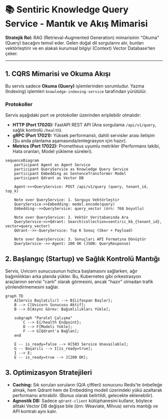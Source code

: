 # 📚 Sentiric Knowledge Query Service - Mantık ve Akış Mimarisi

**Stratejik Rol:** RAG (Retrieval-Augmented Generation) mimarisinin "Okuma" (Query) bacağını temsil eder. Gelen doğal dil sorgularını alır, bunları vektörleştirir ve en alakalı kurumsal bilgiyi (Context) Vector Database'ten çeker.

---

## 1. CQRS Mimarisi ve Okuma Akışı

Bu servis sadece **Okuma (Query)** işlemlerinden sorumludur. Yazma (Indexing) işlemleri `knowledge-indexing-service` tarafından yürütülür.

### Protokoller
Servis aşağıdaki port ve protokoller üzerinden erişilebilir olmalıdır:
*   **HTTP (Port 17020):** FastAPI REST API (Ana sorgulama `/api/v1/query`, sağlık kontrolü `/health`).
*   **gRPC (Port 17021):** Yüksek performanslı, dahili servisler arası iletişim (Şu anda planlama aşamasında/entegrasyon için hazır).
*   **Metrics (Port 17022):** Prometheus uyumlu metrikler (Performans takibi, Hata oranları, Model yükleme süreleri).

```mermaid
sequenceDiagram
    participant Agent as Agent Service
    participant QueryService as Knowledge Query Service
    participant Embedding as SentenceTransformer Model
    participant Qdrant as Vector DB

    Agent->>+QueryService: POST /api/v1/query (query, tenant_id, top_k)
    
    Note over QueryService: 1. Sorguyu Vektörleştir
    QueryService->>Embedding: model.encode(query)
    Embedding-->>QueryService: query_vector (örn: 768 boyutlu)
    
    Note over QueryService: 2. Vektör Veritabanında Ara
    QueryService->>+Qdrant: Search(collection=sentiric_kb_{tenant_id}, vector=query_vector)
    Qdrant-->>-QueryService: Top K Sonuç (Skor + Payload)
    
    Note over QueryService: 3. Sonuçları API Formatına Dönüştür
    QueryService-->>-Agent: 200 OK (JSON: QueryResponse)
```

## 2. Başlangıç (Startup) ve Sağlık Kontrolü Mantığı

Servis, Uvicorn sunucusunun hızlıca başlamasını sağlarken, ağır bağımlılıkları arka planda yükler. Bu, Kubernetes gibi orkestrasyon araçlarının servisi "canlı" olarak görmesini, ancak "hazır" olmadan trafik yönlendirmemesini sağlar.

```mermaid
graph TD
    A[Servis Başlatılır] --> B{Lifespan Başlar};
    B --> C[Uvicorn Sunucusu Aktif];
    B --> D[Async Görev: Bağımlılıkları Yükle];
    
    subgraph "Paralel Çalışma"
        C --> E{/health Endpoint};
        D --> F[Modeli Yükle];
        F --> G[Qdrant'a Bağlan];
    end
    
    E -- is_ready=false --> H[503 Service Unavailable];
    G -- Başarılı --> I[is_ready=true];
    I --> E;
    E -- is_ready=true --> J[200 OK];
```

## 3. Optimizasyon Stratejileri

*   **Caching:** Sık sorulan soruların (Q/A çiftleri) sonucunu Redis'te önbelleğe almak, hem Qdrant hem de Embedding modeli üzerindeki yükü azaltarak performansı artırabilir. (Bonus olarak belirtildi, gelecekte eklenebilir).
*   **Agnostik DB:** Sadece `qdrant-client` kütüphanesini kullanır, böylece alttaki Vector DB değişse bile (örn: Weaviate, Milvus) servis mantığı ve API kontratı aynı kalır.
